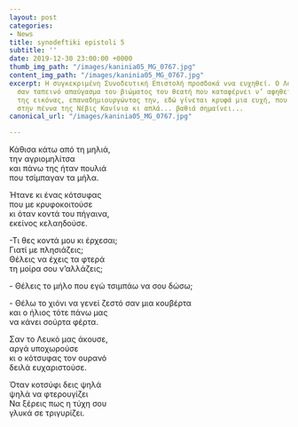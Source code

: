 ```yaml
---
layout: post
categories:
- News
title: synodeftiki epistoli 5
subtitle: ''
date: 2019-12-30 23:00:00 +0000
thumb_img_path: "/images/kaninia05_MG_0767.jpg"
content_img_path: "/images/kaninia05_MG_0767.jpg"
excerpt: Η συγκεκριμένη Συνοδευτική Επιστολή προσδοκά ννα ευχηθεί. Ο Λόγος που προτείνεται
  σαν ταπεινό απαύγασμα του βιώματος του θεατή που καταφέρνει ν’ αφηθεί στη μαγεία
  της εικόνας, επαναδημιουργώντας την, εδώ γίνεται κρυφά μια ευχή, που κουρνιάζει
  στην πέννα της Νέβις Κανίνια κι απλά... βαθιά σημαίνει...
canonical_url: "/images/kaninia05_MG_0767.jpg"

---
```

Κάθισα κάτω από τη μηλιά,  
την αγριομηλίτσα  
και πάνω της ήταν πουλιά  
που τσίμπαγαν τα μήλα.

Ήτανε κι ένας κότσυφας  
που με κρυφοκοιτούσε  
κι όταν κοντά του πήγαινα,  
εκείνος κελαηδούσε.

\-Τι θες κοντά μου κι έρχεσαι;  
Γιατί με πλησιάζεις;  
Θέλεις να έχεις τα φτερά  
τη μοίρα σου ν’αλλάζεις;  
  
\- Θέλεις το μήλο που εγώ τσιμπάω να σου δώσω;

\- Θέλω το χιόνι να γενεί ζεστό σαν μια κουβέρτα  
και ο ήλιος τότε πάνω μας  
να κάνει σούρτα φέρτα.

Σαν το Λευκό μας άκουσε,  
αργά υποχωρούσε  
κι ο κότσυφας τον ουρανό  
δειλά ευχαριστούσε.

Όταν κοτσύφι δεις ψηλά  
ψηλά να φτερουγίζει  
Να ξέρεις πως η τύχη σου  
γλυκά σε τριγυρίζει.